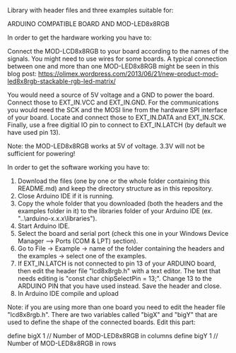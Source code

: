 Library with header files and three examples suitable for:

ARDUINO COMPATIBLE BOARD AND MOD-LED8x8RGB

In order to get the hardware working you have to:

Connect the MOD-LCD8x8RGB to your board according to the names of the signals. You might need to use wires for some boards. A typical connection between one and more than one MOD-LED8x8RGB might be seen in this blog post: https://olimex.wordpress.com/2013/06/21/new-product-mod-led8x8rgb-stackable-rgb-led-matrix/

You would need a source of 5V voltage and a GND to power the board. Connect those to EXT_IN.VCC and EXT_IN.GND. For the communications you would need the SCK and the MOSI line from the hardware SPI interface of your board. Locate and connect those to EXT_IN.DATA and EXT_IN.SCK. Finally, use a free digitial IO pin to connect to EXT_IN.LATCH (by default we have used pin 13). 

Note: the MOD-LED8x8RGB works at 5V of voltage. 3.3V will not be sufficient for powering!

In order to get the software working you have to:

1. Download the files (one by one or the whole folder containing this README.md) and keep the directory structure as in this repository.
1. Close Arduino IDE if it is running.
2. Copy the whole folder that you downloaded (both the headers and the examples folder in it) to the libraries folder of your Arduino IDE (ex. "..\arduino-x.x.x\libraries").
3. Start Arduino IDE.
4. Select the board and serial port (check this one in your Windows Device Manager --> Ports (COM & LPT) section).
5. Go to File -> Example -> name of the folder containing the headers and the examples -> select one of the examples.
6. If EXT_IN.LATCH is not connected to pin 13 of your ARDUINO board, then edit the header file "lcd8x8rgb.h" with a text editor. The text that needs editing is "const char chipSelectPin = 13;". Change 13 to the ARDUINO PIN that you have used instead. Save the header and close.
7. In Arduino IDE compile and upload

Note: if you are using more than one board you need to edit the header file "lcd8x8rgb.h". There are two variables called "bigX" and "bigY" that are used to define the shape of the connected boards. Edit this part:

define bigX 1                  // Number of MOD-LED8x8RGB in columns
define bigY 1                  // Number of MOD-LED8x8RGB in rows
